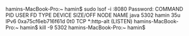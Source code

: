 hamins-MacBook-Pro:~ hamin$ sudo lsof -i :8080
Password:
COMMAND  PID  USER   FD   TYPE            DEVICE SIZE/OFF NODE NAME
java    5302 hamin   35u  IPv6 0xa75cf6eb716f61d      0t0  TCP *:http-alt (LISTEN)
hamins-MacBook-Pro:~ hamin$ kill -9 5302
hamins-MacBook-Pro:~ hamin$
